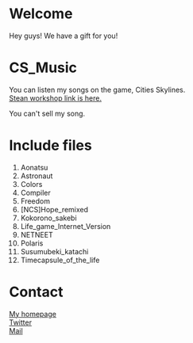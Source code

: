 # Welcome
Hey guys! We have a gift for you!

# CS_Music
You can listen my songs on the game, Cities Skylines.  
[Stean workshop link is here.](https://steamcommunity.com/sharedfiles/filedetails/?id=2554806727 "Steam Workshop")  

You can't sell my song.  

# Include files

1. Aonatsu
1. Astronaut
1. Colors
1. Compiler
1. Freedom
1. [NCS]Hope_remixed
1. Kokorono_sakebi
1. Life_game_Internet_Version
1. NETNEET
1. Polaris
1. Susumubeki_katachi
1. Timecapsule_of_the_life

# Contact
[My homepage](https://enoki.xyz "My homepage")  
[Twitter](https://enoki.xyz/twitter "Twitter")  
[Mail](info@enoki.xyz "My Mail Address")  
